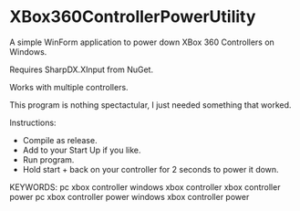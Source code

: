 # XBox360ControllerPowerUtility
A simple WinForm application to power down XBox 360 Controllers on Windows.

Requires SharpDX.XInput from NuGet.

Works with multiple controllers.

This program is nothing spectactular, I just needed something that worked.

Instructions: 
- Compile as release.
- Add to your Start Up if you like.
- Run program.
- Hold start + back on your controller for 2 seconds to power it down.

KEYWORDS: pc xbox controller windows xbox controller xbox controller power pc xbox controller power windows xbox controller power
